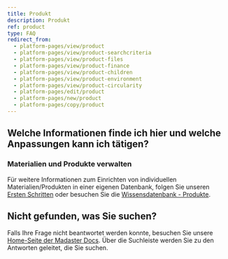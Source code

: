```yaml
---
title: Produkt
description: Produkt
ref: product
type: FAQ
redirect_from:
  - platform-pages/view/product
  - platform-pages/view/product-searchcriteria
  - platform-pages/view/product-files
  - platform-pages/view/product-finance
  - platform-pages/view/product-children
  - platform-pages/view/product-environment
  - platform-pages/view/product-circularity
  - platform-pages/edit/product
  - platform-pages/new/product
  - platform-pages/copy/product
---
```


## Welche Informationen finde ich hier und welche Anpassungen kann ich tätigen?
### Materialien und Produkte verwalten
Für weitere Informationen zum Einrichten von individuellen Materialien/Produkten in einer eigenen Datenbank, folgen Sie unseren <a href="/ch/de/get-started/create-your-own-databases-with-custom-materials-and-products" target="_blank">Ersten Schritten</a> oder besuchen Sie die <a href="/ch/de/knowledge-base/databases-products.html" target="_blank">Wissensdatenbank - Produkte</a>.

## Nicht gefunden, was Sie suchen?
Falls Ihre Frage nicht beantwortet werden konnte, besuchen Sie unsere <a href="/ch/de/" target="_blank">Home-Seite der Madaster Docs</a>. Über die Suchleiste werden Sie zu den Antworten geleitet, die Sie suchen.

